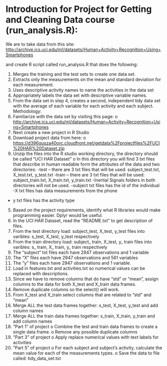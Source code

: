 # Introduction for Project for Getting and Cleaning Data course (run_analysis.R):
We are to take data from this site:
http://archive.ics.uci.edu/ml/datasets/Human+Activity+Recognition+Using+Smartphones 

and create R script called run_analysis.R that does the following:
  1.	Merges the training and the test sets to create one data set.
  2.	Extracts only the measurements on the mean and standard deviation for each measurement. 
  3.	Uses descriptive activity names to name the activities in the data set
  4.	Appropriately labels the data set with descriptive variable names. 
5.	From the data set in step 4, creates a second, independent tidy data set with the average of each variable for each activity and each subject.
Methodology:
1.	Familiarize with the data set by visiting this page:
  o	http://archive.ics.uci.edu/ml/datasets/Human+Activity+Recognition+Using+Smartphones
2.	Next create a new project in R Studio
3.	Download project data from here:
  o	https://d396qusza40orc.cloudfront.net/getdata%2Fprojectfiles%2FUCI%20HAR%20Dataset.zip
4.	Unzip the files into the R studio working directory, the directory should be called “UCI HAR Dataset”
o	In this directory you will find 3 txt files that describe in human readable form the attributes of the data and two directories:
  -test – there are 3 txt files that will be used: subject_test.txt, X_test.txt, y_test.txt
  -train – there are 3 txt files that will be used: subject_train.txt, X_train.txt, y_train.txt
  -Inertial Signals folders in both directories will not be used.
  -subject txt files has the id of the individual
  -X txt files has data measurements from the phone
  - y txt files has the activity type
5.	Based on the project requirements, identify what R libraries would make programming easier.  Dplyr would be useful.
6.	In the UCI HAR Dataset, read the “README.txt” to get description of files.
7.	From the test directory load: subject_test, X_test, y_test files into varibles: s_test,  X_test, y_test  respectively
8.	From the train directory load: subject_ train, X_test, y_ train files into varibles: s_ train,  X_ train, y_ train respectively
9.	The “subject” txt files each have 2947 observations and 1 variable
10.	The “X” files each have 2947 observations and 561 variables
11.	The “y” files each have 2947 observations and 1 variable.
12.	Load in features.txt and activities.txt so numerical values can be replaced with descriptions.
13.	Since we have to remove columns that do have “std” or “mean”, assign columns to the data  for both X_test and X_train data frames.
14.	Remove duplicate columns so the select() will work.
15.	From X_test and X_train select columns that are related to “std” and “mean”
16.	Merge ALL the test data frames together: s_test, X_test, y_test and add column names
17.	Merge ALL the train data frames together: s_train, X_train, y_train and add column names
18.	“Part 1” of project
  o	Combine the test and train data frames to create a single data frame.
  o	Remove any possible duplicate columns
19.	“Part 3” of project
  o	Apply replace numerical values with text labels for activities
20.	“Part 5” of project
  o	For each subject and subject’s activity, calculate the mean value for each of the measurements types.
  o	Save the data to file called: tidy_data_set.txt

